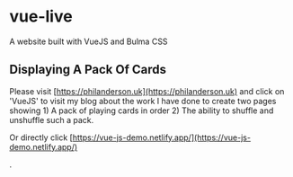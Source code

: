 # vue-live

A website built with VueJS and Bulma CSS

## Displaying A Pack Of Cards

Please visit [https://philanderson.uk](https://philanderson.uk) and click on 'VueJS' to visit my blog about the work I have done to create two pages showing 1) A pack of playing cards in order 2) The ability to shuffle and unshuffle such a pack.

Or directly click [https://vue-js-demo.netlify.app/](https://vue-js-demo.netlify.app/) 


.